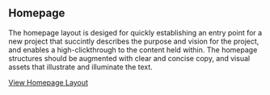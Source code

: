## Homepage

The homepage layout is desiged for quickly establishing an entry point for a new project that succintly describes the purpose and vision for the project, and enables a high-clickthrough to the content held within. The homepage structures should be augmented with clear and concise copy, and visual assets that illustrate and illuminate the text.

[View Homepage Layout](/page-layouts/homepage/)